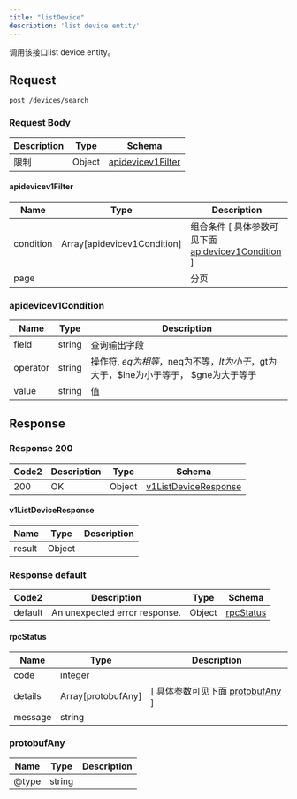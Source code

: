 ```yaml
---
title: "listDevice"
description: 'list device entity'
---
```



调用该接口list device entity。



## Request


```
post /devices/search
```







### Request Body


 
| Description | Type | Schema |
| ----------- | ------ | ------ |
| 限制 | Object | [apidevicev1Filter](#apidevicev1Filter) |

#### apidevicev1Filter

| Name | Type | Description | 
| ---- | ---- | ----------- |         
| condition | Array[apidevicev1Condition] | 组合条件 [ 具体参数可见下面 [apidevicev1Condition](#apidevicev1Condition) ] |       
| page |  | 分页 |   


  
       
         
### apidevicev1Condition
| Name | Type | Description | 
| ---- | ---- | ----------- |     
| field | string | 查询输出字段 |      
| operator | string | 操作符, $eq为相等，$neq为不等，$lt为小于，$gt为大于，$lne为小于等于， $gne为大于等于 |      
| value | string | 值 |   


  
     
   
     
   
     
 
 


          
     
   
     
 
 





## Response



### Response  200

 
| Code2 | Description | Type | Schema |
| ---- | ----------- | ------ | ------ |
| 200 | OK | Object | [v1ListDeviceResponse](#v1ListDeviceResponse) |

#### v1ListDeviceResponse

| Name | Type | Description | 
| ---- | ---- | ----------- |    
| result | Object |    |   


  
    
          
     
 
 


 


### Response  default

 
| Code2 | Description | Type | Schema |
| ---- | ----------- | ------ | ------ |
| default | An unexpected error response. | Object | [rpcStatus](#rpcStatus) |

#### rpcStatus

| Name | Type | Description | 
| ---- | ---- | ----------- |     
| code | integer |  |          
| details | Array[protobufAny] |  [ 具体参数可见下面 [protobufAny](#protobufAny) ] |       
| message | string |  |   


  
     
   
       
         
### protobufAny
| Name | Type | Description | 
| ---- | ---- | ----------- |     
| @type | string |  |   


  
     
 
 


          
     
   
     
 
 


 


